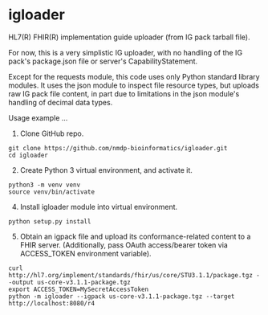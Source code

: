 # igloader

HL7(R) FHIR(R) implementation guide uploader (from IG pack tarball file).

For now, this is a very simplistic IG uploader, with no handling of the
IG pack's package.json file or server's CapabilityStatement.

Except for the requests module, this code uses only Python standard library
modules.  It uses the json module to inspect file resource types, but uploads
raw IG pack file content, in part due to limitations in the json module's
handling of decimal data types.

Usage example ...

1. Clone GitHub repo.
```
git clone https://github.com/nmdp-bioinformatics/igloader.git
cd igloader
```

2. Create Python 3 virtual environment, and activate it.
```
python3 -m venv venv
source venv/bin/activate
```

4. Install igloader module into virtual environment.
```
python setup.py install
```

5. Obtain an igpack file and upload its conformance-related content to a FHIR
server.  (Additionally, pass OAuth access/bearer token via ACCESS_TOKEN
environment variable).
```
curl http://hl7.org/implement/standards/fhir/us/core/STU3.1.1/package.tgz --output us-core-v3.1.1-package.tgz
export ACCESS_TOKEN=MySecretAccessToken
python -m igloader --igpack us-core-v3.1.1-package.tgz --target http://localhost:8080/r4
```